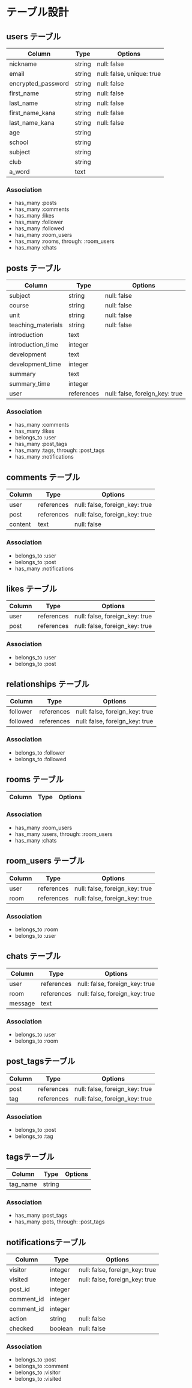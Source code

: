 # テーブル設計

## users テーブル

| Column             | Type   | Options                   |
| ------------------ | ------ | ------------------------- |
| nickname           | string | null: false               |
| email              | string | null: false, unique: true |
| encrypted_password | string | null: false               |
| first_name         | string | null: false               |
| last_name          | string | null: false               |
| first_name_kana    | string | null: false               |
| last_name_kana     | string | null: false               |
| age                | string |                           |
| school             | string |                           |
| subject            | string |                           |
| club               | string |                           |
| a_word             | text   |                           |

### Association

- has_many :posts
- has_many :comments
- has_many :likes
- has_many :follower
- has_many :followed
- has_many :room_users
- has_many :rooms, through: :room_users
- has_many :chats

## posts テーブル

| Column             | Type       | Options                        |
| ------------------ | ---------- | ------------------------------ |
| subject            | string     | null: false                    |
| course             | string     | null: false                    |
| unit               | string     | null: false                    |
| teaching_materials | string     | null: false                    |
| introduction       | text       |                                |
| introduction_time  | integer    |                                |
| development        | text       |                                |
| development_time   | integer    |                                |
| summary            | text       |                                |
| summary_time       | integer    |                                |
| user               | references | null: false, foreign_key: true |

### Association

- has_many :comments
- has_many :likes
- belongs_to :user
- has_many :post_tags
- has_many :tags, through: :post_tags
- has_many :notifications


## comments テーブル

| Column  | Type       | Options                        |
| --------| ---------- | ------------------------------ |
| user    | references | null: false, foreign_key: true |
| post    | references | null: false, foreign_key: true |
| content | text       | null: false                    |

### Association

- belongs_to :user
- belongs_to :post
- has_many :notifications

## likes テーブル

| Column | Type       | Options                        |
| ------ | ---------- | ------------------------------ |
| user   | references | null: false, foreign_key: true |
| post   | references | null: false, foreign_key: true |

### Association

- belongs_to :user
- belongs_to :post

## relationships テーブル

| Column   | Type       | Options                        |
| ---------| ---------- | ------------------------------ |
| follower | references | null: false, foreign_key: true |
| followed | references | null: false, foreign_key: true |

### Association

- belongs_to :follower
- belongs_to :followed

## rooms テーブル

| Column | Type   | Options |
| ------ | ------ | ------- |

### Association

- has_many :room_users
- has_many :users, through: :room_users
- has_many :chats

## room_users テーブル

| Column | Type       | Options                        |
| ------ | ---------- | ------------------------------ |
| user   | references | null: false, foreign_key: true |
| room   | references | null: false, foreign_key: true |

### Association

- belongs_to :room
- belongs_to :user

## chats テーブル

| Column  | Type       | Options                        |
| ------- | ---------- | ------------------------------ |
| user    | references | null: false, foreign_key: true |
| room    | references | null: false, foreign_key: true |
| message | text       |                                |

### Association

- belongs_to :user
- belongs_to :room

##  post_tagsテーブル

| Column  | Type       | Options                        |
| ------- | ---------- | ------------------------------ |
| post    | references | null: false, foreign_key: true |
| tag     | references | null: false, foreign_key: true |

### Association

- belongs_to :post
- belongs_to :tag

##  tagsテーブル

| Column      | Type       | Options |
| ----------- | ---------- | ------- |
| tag_name    | string     |         |

### Association

- has_many :post_tags
- has_many :pots, through: :post_tags

##  notificationsテーブル

| Column      | Type       | Options                        |
| ----------- | ---------- | ------------------------------ |
| visitor     | integer    | null: false, foreign_key: true |
| visited     | integer    | null: false, foreign_key: true |
| post_id     | integer    |                                |
| comment_id  | integer    |                                |
| comment_id  | integer    |                                |
| action      | string     | null: false                    |
| checked     | boolean    | null: false                    |




### Association

- belongs_to :post
- belongs_to :comment
- belongs_to :visitor
- belongs_to :visited